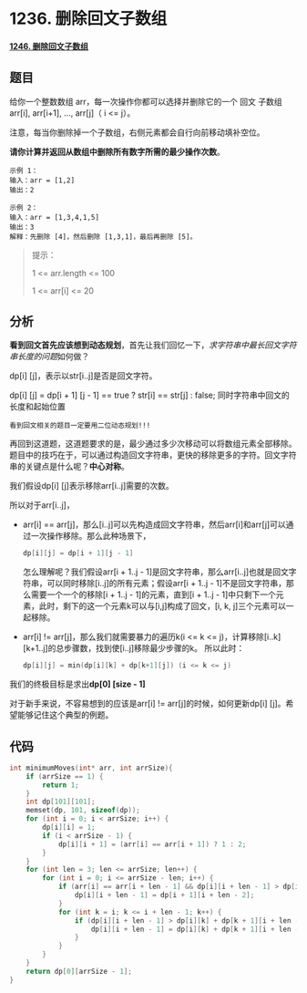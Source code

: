 # 1236. 删除回文子数组

#### [1246. 删除回文子数组](https://leetcode-cn.com/problems/palindrome-removal/)

## 题目

给你一个整数数组 arr，每一次操作你都可以选择并删除它的一个 回文 子数组 arr[i], arr[i+1], ..., arr[j]（ i <= j）。

注意，每当你删除掉一个子数组，右侧元素都会自行向前移动填补空位。

**请你计算并返回从数组中删除所有数字所需的最少操作次数**。

 ```
示例 1：
输入：arr = [1,2]
输出：2
 ```

```
示例 2：
输入：arr = [1,3,4,1,5]
输出：3
解释：先删除 [4]，然后删除 [1,3,1]，最后再删除 [5]。
```

> 提示：
>
> 1 <= arr.length <= 100
>
> 1 <= arr[i] <= 20



## 分析

**看到回文首先应该想到动态规划**，首先让我们回忆一下，*求字符串中最长回文字符串长度的问题*如何做？

dp[i] [j]，表示以str[i..j]是否是回文字符。

dp[i] [j] = dp[i + 1] [j - 1] == true ? str[i] == str[j] : false; 同时字符串中回文的长度和起始位置

```
看到回文相关的题目一定要用二位动态规划!!!
```

再回到这道题，这道题要求的是，最少通过多少次移动可以将数组元素全部移除。题目中的技巧在于，可以通过构造回文字符串，更快的移除更多的字符。回文字符串的关键点是什么呢？**中心对称**。

我们假设dp[i] [j]表示移除arr[i..j]需要的次数。

所以对于arr[i..j]，

+ arr[i] == arr[j]，那么[i..j]可以先构造成回文字符串，然后arr[i]和arr[j]可以通过一次操作移除。那么此种场景下，

  ```c
  dp[i][j] = dp[i + 1][j - 1]
  ```

  怎么理解呢？我们假设arr[i + 1..j - 1]是回文字符串，那么arr[i..j]也就是回文字符串，可以同时移除[i..j]的所有元素；假设arr[i + 1..j - 1]不是回文字符串，那么需要一个一个的移除[i + 1..j - 1]的元素，直到[i + 1..j - 1]中只剩下一个元素，此时，剩下的这一个元素k可以与[i,j]构成了回文，[i, k, j]三个元素可以一起移除。

+ arr[i] != arr[j]，那么我们就需要暴力的遍历k(i <= k <= j)，计算移除[i..k] [k+1..j]的总步骤数，找到使[i..j]移除最少步骤的k。 所以此时：

  ```c
  dp[i][j] = min(dp[i][k] + dp[k+1][j]) (i <= k <= j)
  ```

我们的终极目标是求出**dp[0] [size - 1]**

对于新手来说，不容易想到的应该是arr[i] != arr[j]的时候，如何更新dp[i] [j]。希望能够记住这个典型的例题。

## 代码

```c
int minimumMoves(int* arr, int arrSize){
    if (arrSize == 1) {
        return 1;
    }
    int dp[101][101];
    memset(dp, 101, sizeof(dp));
    for (int i = 0; i < arrSize; i++) {
        dp[i][i] = 1;
        if (i < arrSize - 1) {
            dp[i][i + 1] = (arr[i] == arr[i + 1]) ? 1 : 2;
        }
    }
    for (int len = 3; len <= arrSize; len++) {
        for (int i = 0; i <= arrSize - len; i++) {
            if (arr[i] == arr[i + len - 1] && dp[i][i + len - 1] > dp[i + 1][i + len - 2]) {
                dp[i][i + len - 1] = dp[i + 1][i + len - 2];
            }
            for (int k = i; k <= i + len - 1; k++) {
                if (dp[i][i + len - 1] > dp[i][k] + dp[k + 1][i + len - 1]) {
                    dp[i][i + len - 1] = dp[i][k] + dp[k + 1][i + len - 1];
                }
            }
        }
    }
    return dp[0][arrSize - 1];
}
```

